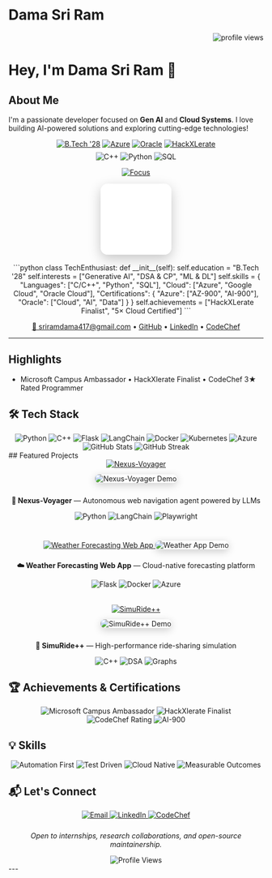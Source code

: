 # Dama Sri Ram

<p align="right">
  <img src="https://komarev.com/ghpvc/?username=Sriram2272&label=Profile%20views&color=0e75b6&style=flat" alt="profile views" />
</p>

# Hey, I'm Dama Sri Ram 👋

## About Me
I'm a passionate developer focused on **Gen AI** and **Cloud Systems**. I love building AI-powered solutions and exploring cutting-edge technologies!

<div align="center">
  <a href="#"><img src="https://img.shields.io/badge/B.Tech-'28-0ea5e9?style=for-the-badge&labelColor=0f172a" alt="B.Tech '28" /></a>
  <a href="#"><img src="https://img.shields.io/badge/Azure-2×_Certified-0078D4?style=for-the-badge&logo=microsoft-azure&logoColor=white" alt="Azure" /></a>
  <a href="#"><img src="https://img.shields.io/badge/Oracle-3×_Certified-F80000?style=for-the-badge&logo=oracle&logoColor=white" alt="Oracle" /></a>
  <a href="#"><img src="https://img.shields.io/badge/HackXLerate-Finalist-00ff00?style=for-the-badge&labelColor=0f172a" alt="HackXLerate" /></a>
</div>

<div align="center" style="margin: 8px 0">
  <img src="https://img.shields.io/badge/C++-00599C?style=for-the-badge&logo=c%2B%2B&logoColor=white" alt="C++" />
  <img src="https://img.shields.io/badge/Python-3776AB?style=for-the-badge&logo=python&logoColor=white" alt="Python" />
  <img src="https://img.shields.io/badge/SQL-4479A1?style=for-the-badge&logo=mysql&logoColor=white" alt="SQL" />
</div>

<p align="center">
  <a href="https://github.com/Sriram2272?tab=repositories">
    <img src="https://img.shields.io/badge/AI%2FML%20%E2%80%A2%20DSA%20%E2%80%A2%20System%20Design-building%20real%20systems-0ea5e9?style=for-the-badge&labelColor=0f172a" alt="Focus" />
  </a>
</p>

<p align="center">
	<img alt="avatar" src="./assets/avatar.png" width="140" height="140" style="border-radius:14px; box-shadow:0 8px 24px rgba(0,0,0,0.22)"/>
</p>

<p align="center">```python
class TechEnthusiast:
    def __init__(self):
        self.education = "B.Tech '28"
        self.interests = ["Generative AI", "DSA & CP", "ML & DL"]
        self.skills = {
            "Languages": ["C/C++", "Python", "SQL"],
            "Cloud": ["Azure", "Google Cloud", "Oracle Cloud"],
            "Certifications": {
                "Azure": ["AZ-900", "AI-900"],
                "Oracle": ["Cloud", "AI", "Data"]
            }
        }
        self.achievements = ["HackXLerate Finalist", "5× Cloud Certified"]
```</p>

<p align="center">
	<a href="mailto:sriramdama417@gmail.com">📧 sriramdama417@gmail.com</a> •
	<a href="https://github.com/Sriram2272">GitHub</a> •
	<a href="https://linkedin.com/in/dama-sri-ram-24a358322">LinkedIn</a> •
	<a href="https://www.codechef.com/users/sriram_2272">CodeChef</a>
</p>

---

## Highlights
- Microsoft Campus Ambassador • HackXlerate Finalist • CodeChef 3★ Rated Programmer

## 🛠 Tech Stack

<div align="center">
  <!-- Languages -->
  <img src="https://img.shields.io/badge/Python-FFD43B?style=for-the-badge&logo=python&logoColor=306998" alt="Python" />
  <img src="https://img.shields.io/badge/C++-00599C?style=for-the-badge&logo=c%2B%2B&logoColor=white" alt="C++" />
  
  <!-- Frameworks -->
  <img src="https://img.shields.io/badge/Flask-000000?style=for-the-badge&logo=flask&logoColor=white" alt="Flask" />
  <img src="https://img.shields.io/badge/LangChain-2496ED?style=for-the-badge&logo=chainlink&logoColor=white" alt="LangChain" />
  
  <!-- Cloud & DevOps -->
  <img src="https://img.shields.io/badge/Docker-2496ED?style=for-the-badge&logo=docker&logoColor=white" alt="Docker" />
  <img src="https://img.shields.io/badge/Kubernetes-326CE5?style=for-the-badge&logo=kubernetes&logoColor=white" alt="Kubernetes" />
  <img src="https://img.shields.io/badge/Azure-0078D4?style=for-the-badge&logo=microsoft-azure&logoColor=white" alt="Azure" />
</div>

<div align="center">
  <!-- GitHub Stats -->
  <img src="https://github-readme-stats.vercel.app/api?username=Sriram2272&show_icons=true&theme=tokyonight&hide_border=true&bg_color=0f172a&title_color=0ea5e9&icon_color=0ea5e9" alt="GitHub Stats" />
  <img src="https://github-readme-streak-stats.herokuapp.com/?user=Sriram2272&theme=tokyonight&hide_border=true&background=0f172a&ring=0ea5e9&fire=0ea5e9&currStreakLabel=0ea5e9" alt="GitHub Streak" />
</div>## Featured Projects
<!-- Project Cards with Animation -->
<div align="center">
  <a href="https://github.com/Sriram2272/Nexus-Voyager">
    <img src="https://github-readme-stats.vercel.app/api/pin/?username=Sriram2272&repo=Nexus-Voyager&theme=tokyonight&hide_border=true&bg_color=0f172a&title_color=0ea5e9&icon_color=0ea5e9" alt="Nexus-Voyager" />
  </a>
  <br/>
  <img src="./assets/nexus-voyager-demo.gif" alt="Nexus-Voyager Demo" width="640" style="border-radius:8px; margin:12px 0; box-shadow: 0 4px 16px rgba(0,0,0,0.2);" />
  <br/>
  <p><strong>🤖 Nexus-Voyager</strong> — Autonomous web navigation agent powered by LLMs</p>
  <p>
    <img src="https://img.shields.io/badge/Python-FFD43B?style=for-the-badge&logo=python&logoColor=306998" alt="Python" />
    <img src="https://img.shields.io/badge/LangChain-2496ED?style=for-the-badge&logo=chainlink&logoColor=white" alt="LangChain" />
    <img src="https://img.shields.io/badge/Playwright-2EAD33?style=for-the-badge" alt="Playwright" />
  </p>
</div>

<div align="center" style="margin-top:32px;">
  <a href="https://github.com/Sriram2272/weather-forecasting-webapp">
    <img src="https://github-readme-stats.vercel.app/api/pin/?username=Sriram2272&repo=weather-forecasting-webapp&theme=tokyonight&hide_border=true&bg_color=0f172a&title_color=0ea5e9&icon_color=0ea5e9" alt="Weather Forecasting Web App" />
  </a>
  <img src="./assets/weather-demo.gif" alt="Weather App Demo" width="640" style="border-radius:8px; margin:8px 0; box-shadow: 0 4px 16px rgba(0,0,0,0.2);" />
  <p><strong>☁️ Weather Forecasting Web App</strong> — Cloud-native forecasting platform</p>
  <p>
    <img src="https://img.shields.io/badge/Flask-000000?style=for-the-badge&logo=flask&logoColor=white" alt="Flask" />
    <img src="https://img.shields.io/badge/Docker-2496ED?style=for-the-badge&logo=docker&logoColor=white" alt="Docker" />
    <img src="https://img.shields.io/badge/Azure-0078D4?style=for-the-badge&logo=microsoft-azure&logoColor=white" alt="Azure" />
  </p>
</div>

<div align="center" style="margin-top:32px;">
  <a href="https://github.com/Sriram2272/SimuRidePlusPlus">
    <img src="https://github-readme-stats.vercel.app/api/pin/?username=Sriram2272&repo=SimuRidePlusPlus&theme=tokyonight&hide_border=true&bg_color=0f172a&title_color=0ea5e9&icon_color=0ea5e9" alt="SimuRide++" />
  </a>
  <br/>
  <img src="./assets/simuride-demo.gif" alt="SimuRide++ Demo" width="640" style="border-radius:8px; margin:12px 0; box-shadow: 0 4px 16px rgba(0,0,0,0.2);" />
  <br/>
  <p><strong>🚗 SimuRide++</strong> — High-performance ride-sharing simulation</p>
  <p>
    <img src="https://img.shields.io/badge/C++-00599C?style=for-the-badge&logo=c%2B%2B&logoColor=white" alt="C++" />
    <img src="https://img.shields.io/badge/Data_Structures-FFA116?style=for-the-badge" alt="DSA" />
    <img src="https://img.shields.io/badge/Graph_Algorithms-4B32C3?style=for-the-badge" alt="Graphs" />
  </p>
</div>

## 🏆 Achievements & Certifications
<div align="center" style="margin:4px 0">
  <img src="https://img.shields.io/badge/Microsoft-Campus_Ambassador-107C10?style=for-the-badge&logo=microsoft&logoColor=white" alt="Microsoft Campus Ambassador" />
  <img src="https://img.shields.io/badge/HackXlerate-Finalist-FF6B6B?style=for-the-badge" alt="HackXlerate Finalist" />
  <img src="https://img.shields.io/badge/CodeChef-3%E2%98%85%20Rating-5B4638?style=for-the-badge&logo=codechef&logoColor=white" alt="CodeChef Rating" />
  <img src="https://img.shields.io/badge/Microsoft-AI--900_Certified-00A4EF?style=for-the-badge&logo=microsoft&logoColor=white" alt="AI-900" />
</div>

## 💡 Skills
<div align="center">
  <img src="https://img.shields.io/badge/Focus-Automation_First-0ea5e9?style=for-the-badge&labelColor=0f172a" alt="Automation First" />
  <img src="https://img.shields.io/badge/Strategy-Test_Driven-0ea5e9?style=for-the-badge&labelColor=0f172a" alt="Test Driven" />
  <img src="https://img.shields.io/badge/Delivery-Cloud_Native-0ea5e9?style=for-the-badge&labelColor=0f172a" alt="Cloud Native" />
  <img src="https://img.shields.io/badge/Quality-Measurable_Outcomes-0ea5e9?style=for-the-badge&labelColor=0f172a" alt="Measurable Outcomes" />
</div>

## 📬 Let's Connect
<div align="center">
  <a href="mailto:sriramdama417@gmail.com">
    <img src="https://img.shields.io/badge/Email-sriramdama417%40gmail.com-EA4335?style=for-the-badge&logo=gmail&logoColor=white" alt="Email" />
  </a>
  <a href="https://linkedin.com/in/dama-sri-ram-24a358322">
    <img src="https://img.shields.io/badge/LinkedIn-Dama_Sri_Ram-0A66C2?style=for-the-badge&logo=linkedin&logoColor=white" alt="LinkedIn" />
  </a>
  <a href="https://www.codechef.com/users/sriram_2272">
    <img src="https://img.shields.io/badge/CodeChef-sriram__2272-5B4638?style=for-the-badge&logo=codechef&logoColor=white" alt="CodeChef" />
  </a>
</div>

<div align="center">
  <p style="margin-top:24px;">
    <i>Open to internships, research collaborations, and open-source maintainership.</i>
  </p>
  <img src="https://komarev.com/ghpvc/?username=Sriram2272&style=for-the-badge&color=0ea5e9" alt="Profile Views" />
</div>---

<!-- End Showcase README -->
